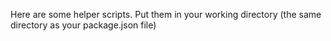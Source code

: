 Here are some helper scripts. Put them in your working directory (the same directory as your package.json file)